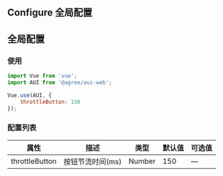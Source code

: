 ## Configure 全局配置
## 全局配置

### 使用

```js
import Vue from 'vue';
import AUI from '@agree/aui-web';

Vue.use(AUI, {
    throttleButton: 150
});
```

### 配置列表

| 属性 | 描述 | 类型 | 默认值 | 可选值 |
|-------|-------|-------|-------|-------|
| throttleButton | 按钮节流时间(ms) | Number | 150 | — |

